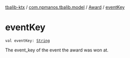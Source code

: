 [tbalib-ktx](../../index.md) / [com.npmanos.tbalib.model](../index.md) / [Award](index.md) / [eventKey](./event-key.md)

# eventKey

`val eventKey: `[`String`](https://kotlinlang.org/api/latest/jvm/stdlib/kotlin/-string/index.html)

The event_key of the event the award was won at.

